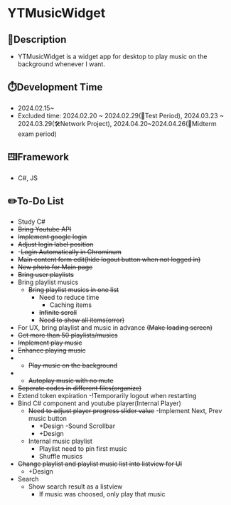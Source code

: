 # YTMusicWidget

## 📘Description
- YTMusicWidget is a widget app for desktop to play music on the background whenever I want.

## ⏱️Development Time
- 2024.02.15~
- Excluded time: 2024.02.20 ~ 2024.02.29(📘Test Period), 2024.03.23 ~ 2024.03.29(🛠️Network Project), 2024.04.20~2024.04.26(📝Midterm exam period)

## 🖽Framework
- C#, JS

## ✏️To-Do List
- Study C#
- ~~Bring Youtube API~~
- ~~Implement google login~~
- ~~Adjust login label position~~
- -~~Login Automatically in Chrominum~~
- ~~Main content form edit(hide logout button when not logged in)~~
- ~~New photo for Main page~~
- ~~Bring user playlists~~
- Bring playlist musics
  - ~~Bring playlist musics in one list~~
    - Need to reduce time
      - Caching items
    - ~~Infinite scroll~~
    - ~~Need to show all items(error)~~
- For UX, bring playlist and music in advance ~~(Make loading screen)~~
- ~~Get more than 50 playlists/musics~~
- ~~Implement play music~~
- ~~Enhance playing music~~
- - ~~Play music on the background~~
- - ~~Autoplay music with no mute~~
- ~~Seperate codes in different files(organize)~~
- Extend token expiration 
  -!Temporarily logout when restarting
- Bind C# component and youtube player(Internal Player)
  - ~~Need to adjust player progress slider value~~
  -Implement Next, Prev music button
    - +Design
  -Sound Scrollbar
    - +Design
  - Internal music playlist
    - Playlist need to pin first music
    - Shuffle musics
- ~~Change playlist and playlist music list into listview for UI~~
  - +Design
- Search
  - Show search result as a listview
    - If music was choosed, only play that music